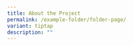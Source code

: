 ```yaml
---
title: About the Project
permalink: /example-folder/folder-page/
variant: tiptap
description: ""
---
```

<p></p>
